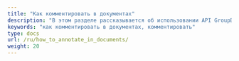 ```yaml
---
title: "Как комментировать в документах"
description: "В этом разделе рассказывается об использовании API GroupDocs.Annotation, который является частью Conholdate.Total для .NET. Этот раздел представляет собой руководство для вас, чтобы узнать, как делать аннотации в документах различных форматов."
keywords: "как комментировать в документах, комментировать"
type: docs
url: /ru/how_to_annotate_in_documents/
weight: 20
---
```






